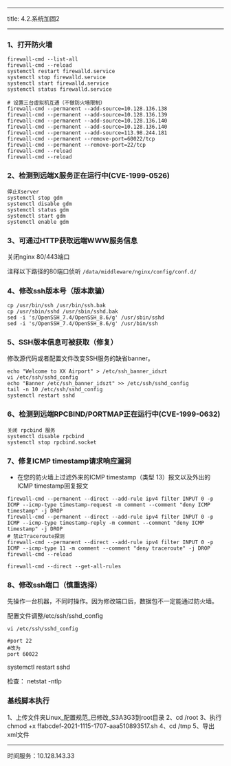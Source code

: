 
---
title: 4.2.系统加固2

---

### 1、打开防火墙
```shell
firewall-cmd --list-all
firewall-cmd --reload
systemctl restart firewalld.service
systemctl stop firewalld.service
systemctl start firewalld.service
systemctl status firewalld.service

# 设置三台虚拟机互通（不做防火墙限制）
firewall-cmd --permanent --add-source=10.128.136.138
firewall-cmd --permanent --add-source=10.128.136.139
firewall-cmd --permanent --add-source=10.128.136.140
firewall-cmd --permanent --add-source=10.128.136.140
firewall-cmd --permanent --add-source=113.98.244.181
firewall-cmd --permanent --remove-port=60022/tcp
firewall-cmd --permanent --remove-port=22/tcp
firewall-cmd --reload
firewall-cmd --reload
```

### 2、检测到远端X服务正在运行中(CVE-1999-0526)
```shell
停止Xserver
systemctl stop gdm
systemctl disable gdm
systemctl status gdm
systemctl start gdm
systemctl enable gdm
```

### 3、可通过HTTP获取远端WWW服务信息
关闭nginx 80/443端口

注释以下路径的80端口侦听
`/data/middleware/nginx/config/conf.d/`


### 4、修改ssh版本号（版本欺骗）
```shell
cp /usr/bin/ssh /usr/bin/ssh.bak
cp /usr/sbin/sshd /usr/sbin/sshd.bak
sed -i 's/OpenSSH_7.4/OpenSSH_8.6/g' /usr/sbin/sshd
sed -i 's/OpenSSH_7.4/OpenSSH_8.6/g' /usr/bin/ssh
```


### 5、SSH版本信息可被获取（修复）
 修改源代码或者配置文件改变SSH服务的缺省banner。
```shell
echo "Welcome to XX Airport" > /etc/ssh_banner_idszt
vi /etc/ssh/sshd_config
echo "Banner /etc/ssh_banner_idszt" >> /etc/ssh/sshd_config
tail -n 10 /etc/ssh/sshd_config
systemctl restart sshd
```

###  6、检测到远端RPCBIND/PORTMAP正在运行中(CVE-1999-0632)
```shell
关闭 rpcbind 服务
systemctl disable rpcbind
systemctl stop rpcbind.socket
```
### 7、修复ICMP timestamp请求响应漏洞
* 在您的防火墙上过滤外来的ICMP timestamp（类型 13）报文以及外出的ICMP timestamp回复报文
```shell
firewall-cmd --permanent --direct --add-rule ipv4 filter INPUT 0 -p ICMP --icmp-type timestamp-request -m comment --comment "deny ICMP timestamp" -j DROP
firewall-cmd --permanent --direct --add-rule ipv4 filter INPUT 0 -p ICMP --icmp-type timestamp-reply -m comment --comment "deny ICMP timestamp" -j DROP
# 禁止Traceroute探测
firewall-cmd --permanent --direct --add-rule ipv4 filter INPUT 0 -p ICMP --icmp-type 11 -m comment --comment "deny traceroute" -j DROP
firewall-cmd --reload

firewall-cmd --direct --get-all-rules
```


### 8、修改ssh端口（慎重选择）
先操作一台机器，不同时操作。因为修改端口后，数据包不一定能通过防火墙。

配置文件调整/etc/ssh/sshd_config
```
vi /etc/ssh/sshd_config

#port 22
#改为
port 60022
```
systemctl restart sshd

检查： netstat -ntlp



### 基线脚本执行



1、上传文件夹Linux_配置规范_已修改_S3A3G3到root目录
2、cd /root
3、执行chmod +x ffabcdef-2021-1115-1707-aaa510893517.sh
4、cd /tmp
5、导出xml文件


-----------------------------
时间服务：10.128.143.33
